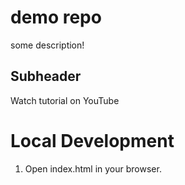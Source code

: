 # demo repo

some description!


## Subheader

Watch tutorial on YouTube

# Local Development

1. Open index.html in your browser.